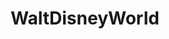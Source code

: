 ---
title: WaltDisneyWorld
crosslinks:
- DisneyHS
- DisneyAnimalKingdom
- Disneyland
- disney
- autotldr
- livven
- churning
- TropicalWeather
- DisneyPinSwap
- kettles
- PhotoshopRequest
- disneylandparis
- HurricaneIrmaOfficial
- funny
- TrollXChromosomes
- marijuana_enthusiasts
- gadgets
- wat
- place
- peopleofwalmart
---